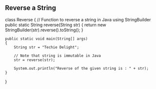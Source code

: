 ## Reverse a String

class Reverse
{
	// Function to reverse a string in Java using StringBuilder
	public static String reverse(String str)
	{
		return new StringBuilder(str).reverse().toString();
	}

	public static void main(String[] args)
	{
		String str = "Techie Delight";

		// Note that string is immutable in Java
		str = reverse(str);

		System.out.println("Reverse of the given string is : " + str);
	}
}
